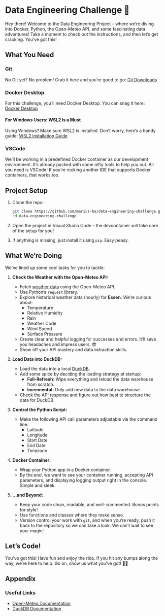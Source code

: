 # Data Engineering Challenge 🚀

Hey there! Welcome to the Data Engineering Project – where we’re diving into Docker, Python, the Open-Meteo API, and some fascinating data adventures! Take a moment to check out the instructions, and then let’s get cracking. You’ve got this!

## What You Need

### Git

No Git yet? No problem! Grab it here and you’re good to go: [Git Downloads](https://git-scm.com/downloads)

### Docker Desktop

For this challenge, you’ll need Docker Desktop. You can snag it here: [Docker Desktop](https://www.docker.com/products/docker-desktop)

#### For Windows Users: WSL2 is a Must

Using Windows? Make sure WSL2 is installed. Don’t worry, here’s a handy guide: [WSL2 Installation Guide](https://docs.docker.com/desktop/wsl/)

### VSCode

We’ll be working in a predefined Docker container as our development environment. It’s already packed with some nifty tools to help you out. All you need is VSCode! If you’re rocking another IDE that supports Docker containers, that works too.

## Project Setup

1. Clone the repo:

    ```bash
    git clone https://github.com/marius-ha/data-engineering-challenge.git
    cd data-engineering-challenge
    ```

2. Open the project in Visual Studio Code – the devcontainer will take care of the setup for you!

3. If anything is missing, just install it using `pip`. Easy peasy.

## What We’re Doing

We’ve lined up some cool tasks for you to tackle:

1. **Check the Weather with the Open-Meteo API:**
    - Fetch [weather data](https://open-meteo.com/) using the Open-Meteo API.
    - Use Python’s `request` library.
    - Explore historical weather data (hourly) for **Essen**. We’re curious about:
        - Temperature
        - Relative Humidity
        - Rain
        - Weather Code
        - Wind Speed
        - Surface Pressure
    - Create clear and helpful logging for successes and errors. It’ll save you headaches and impress users. 😎
    - Show off your API mastery and data extraction skills.

2. **Load Data into DuckDB:**
    - Load the data into a local [DuckDB](https://duckdb.org/).
    - Add some spice by deciding the loading strategy at startup:
        - **Full-Refresh:** Wipe everything and reload the data warehouse from scratch.
        - **Incremental:** Only add new data to the data warehouse.
    - Check the API response and figure out how best to structure the data for DuckDB.

3. **Control the Python Script:**
    - Make the following API call parameters adjustable via the command line:
        - Latitude
        - Longitude
        - Start Date
        - End Date
        - Timezone

4. **Docker Container:**
    - Wrap your Python app in a Docker container.
    - By the end, we want to see your container running, accepting API parameters, and displaying logging output right in the console. Simple and sleek.

5. **...and Beyond:**
    - Keep your code clean, readable, and well-commented. Bonus points for style!
    - Use functions and classes where they make sense.
    - Version control your work with `git`, and when you’re ready, push it back to the repository so we can take a look. We can’t wait to see your magic!

## Let’s Code!

You’ve got this! Have fun and enjoy the ride. If you hit any bumps along the way, we’re here to help. Go on, show us what you’ve got! 🚀✨

## Appendix

### Useful Links

- [Open-Meteo Documentation](https://open-meteo.com/en/docs)
- [DuckDB Documentation](https://duckdb.org/docs/sql/introduction)


